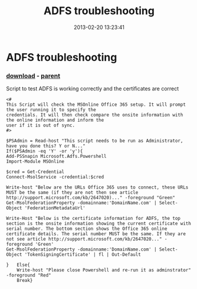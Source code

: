 ﻿---
pid:            3967
poster:         AdrianWoodrup
title:          ADFS troubleshooting
date:           2013-02-20 13:23:41
format:         posh
parent:         3966
parent:         3966

---

# ADFS troubleshooting

### [download](3967.ps1) - [parent](3966.md)

Script to test ADFS is working correctly and the certificates are correct

```posh
<#
This Script will check the MSOnline Office 365 setup. It will prompt the user running it to specify the 
credentials. It will then check compare the onsite information with the online information and inform the 
user if it is out of sync. 
#>

$PSAdmin = Read-host "This script needs to be run as Administrator, have you done this? Y or N..."
If($PSAdmin -eq 'Y' -or 'y'){
Add-PSSnapin Microsoft.Adfs.Powershell 
Import-Module MSOnline

$cred = Get-Credential 
Connect-MsolService -credential:$cred

Write-host "Below are the URLs Office 365 uses to connect, these URLs MUST be the same (if they are not then see article http://support.microsoft.com/kb/2647020)..." -foreground "Green"
Get-MsolFederationProperty -domainname:'DomainName.com' | Select-Object 'FederationMetadataUrl'

Write-Host "Below is the certificate information for ADFS, the top section is the onsite information showing the current certificate with serial number. The bottom section shows the Office 365 online certificate details. The serial number MUST be the same. If they are not see article http://support.microsoft.com/kb/2647020..." -foreground 'Green'
Get-MsolFederationProperty -domainname:'DomainName.com' | Select-Object 'TokenSigningCertificate' | fl | Out-Default 

}	Else{
	Write-host "Please close Powershell and re-run it as adminstrator" -foreground "Red"
	Break}
```
